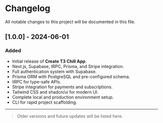 # Changelog

All notable changes to this project will be documented in this file.

## [1.0.0] - 2024-06-01
### Added
- Initial release of **Create T3 Chill App**.
- Next.js, Supabase, tRPC, Prisma, and Stripe integration.
- Full authentication system with Supabase.
- Prisma ORM with PostgreSQL and pre-configured schema.
- tRPC for type-safe APIs.
- Stripe integration for payments and subscriptions.
- Tailwind CSS and shadcn/ui for modern UI.
- Complete local and production environment setup.
- CLI for rapid project scaffolding.

---

> Older versions and future updates will be listed here.
